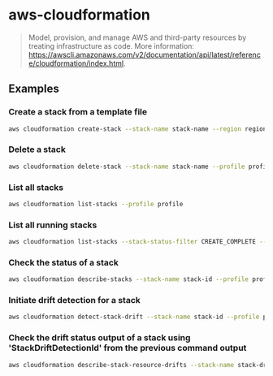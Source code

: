 # aws-cloudformation

> Model, provision, and manage AWS and third-party resources by treating infrastructure as code. More information: <https://awscli.amazonaws.com/v2/documentation/api/latest/reference/cloudformation/index.html>.

## Examples

### Create a stack from a template file

```bash
aws cloudformation create-stack --stack-name stack-name --region region --template-body file://path/to/file.yml --profile profile
```

### Delete a stack

```bash
aws cloudformation delete-stack --stack-name stack-name --profile profile
```

### List all stacks

```bash
aws cloudformation list-stacks --profile profile
```

### List all running stacks

```bash
aws cloudformation list-stacks --stack-status-filter CREATE_COMPLETE --profile profile
```

### Check the status of a stack

```bash
aws cloudformation describe-stacks --stack-name stack-id --profile profile
```

### Initiate drift detection for a stack

```bash
aws cloudformation detect-stack-drift --stack-name stack-id --profile profile
```

### Check the drift status output of a stack using 'StackDriftDetectionId' from the previous command output

```bash
aws cloudformation describe-stack-resource-drifts --stack-name stack-drift-detection-id --profile profile
```
